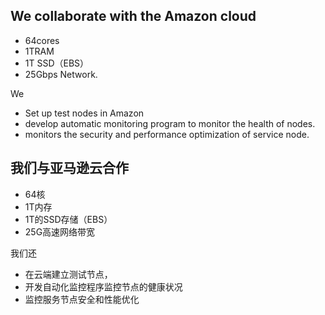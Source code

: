 
## We collaborate with the Amazon cloud

* 64cores 
* 1TRAM 
* 1T SSD（EBS） 
* 25Gbps Network. 

We 
* Set up test nodes in Amazon 
* develop automatic monitoring program to monitor the health of nodes. 
* monitors the security and performance optimization of service node. 

## 我们与亚马逊云合作

* 64核 
* 1T内存 
* 1T的SSD存储（EBS）
* 25G高速网络带宽 

我们还
* 在云端建立测试节点，
* 开发自动化监控程序监控节点的健康状况 
* 监控服务节点安全和性能优化 

